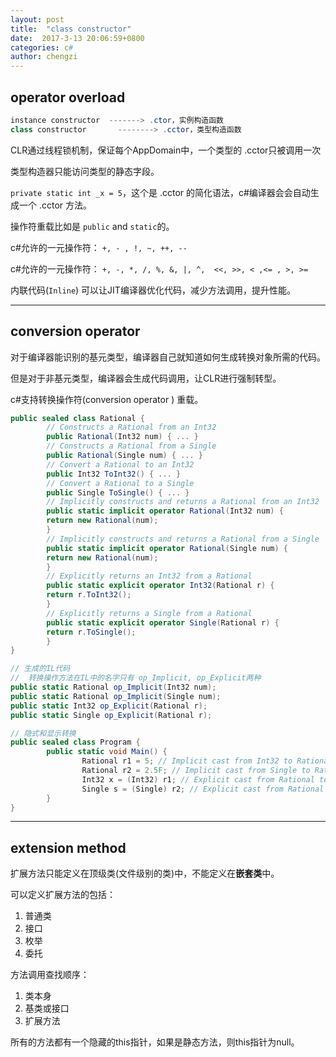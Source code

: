 ```yaml
---
layout: post
title:  "class constructor"
date:  2017-3-13 20:06:59+0800
categories: c#
author: chengzi
---
```


## operator overload

``` csharp
instance constructor  -------> .ctor，实例构造函数
class constructor       --------> .cctor，类型构造函数
```

CLR通过线程锁机制，保证每个AppDomain中，一个类型的 .cctor只被调用一次

类型构造器只能访问类型的静态字段。

`private static int _x = 5`，这个是 .cctor 的简化语法，c#编译器会会自动生成一个 .cctor 方法。

操作符重载比如是 `public` and `static`的。

c#允许的一元操作符： `+, - , !, ~, ++, --` 

c#允许的一元操作符： `+, -, *, /, %, &, |, ^,  <<, >>, < ,<= , >, >=`

内联代码(`Inline`) 可以让JIT编译器优化代码，减少方法调用，提升性能。


----------------
## conversion operator

对于编译器能识别的基元类型，编译器自己就知道如何生成转换对象所需的代码。

但是对于非基元类型，编译器会生成代码调用，让CLR进行强制转型。

c#支持转换操作符(conversion operator ) 重载。

``` csharp
public sealed class Rational {
        // Constructs a Rational from an Int32
        public Rational(Int32 num) { ... }
        // Constructs a Rational from a Single
        public Rational(Single num) { ... }
        // Convert a Rational to an Int32
        public Int32 ToInt32() { ... }
        // Convert a Rational to a Single
        public Single ToSingle() { ... }
        // Implicitly constructs and returns a Rational from an Int32
        public static implicit operator Rational(Int32 num) {
        return new Rational(num);
        }
        // Implicitly constructs and returns a Rational from a Single
        public static implicit operator Rational(Single num) {
        return new Rational(num);
        }
        // Explicitly returns an Int32 from a Rational
        public static explicit operator Int32(Rational r) {
        return r.ToInt32();
        }
        // Explicitly returns a Single from a Rational
        public static explicit operator Single(Rational r) {
        return r.ToSingle();
        }
}

// 生成的IL代码
//  转换操作方法在IL中的名字只有 op_Implicit, op_Explicit两种
public static Rational op_Implicit(Int32 num);
public static Rational op_Implicit(Single num);
public static Int32 op_Explicit(Rational r);
public static Single op_Explicit(Rational r);

// 隐式和显示转换
public sealed class Program {
        public static void Main() {
                Rational r1 = 5; // Implicit cast from Int32 to Rational
                Rational r2 = 2.5F; // Implicit cast from Single to Rational
                Int32 x = (Int32) r1; // Explicit cast from Rational to Int32
                Single s = (Single) r2; // Explicit cast from Rational to Single
        }
}
```

----------------
## extension method

扩展方法只能定义在顶级类(文件级别的类)中，不能定义在**嵌套类**中。

可以定义扩展方法的包括：
1. 普通类
2. 接口
3. 枚举
4. 委托

方法调用查找顺序：
1. 类本身
2. 基类或接口
3. 扩展方法

所有的方法都有一个隐藏的this指针，如果是静态方法，则this指针为null。



